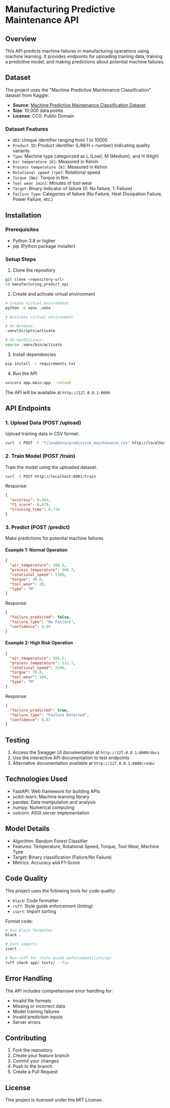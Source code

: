 # Manufacturing Predictive Maintenance API

## Overview

This API predicts machine failures in manufacturing operations using machine learning. It provides endpoints for uploading training data, training a predictive model, and making predictions about potential machine failures.

## Dataset

The project uses the "Machine Predictive Maintenance Classification" dataset from Kaggle:

- **Source**: [Machine Predictive Maintenance Classification Dataset](https://www.kaggle.com/datasets/shivamb/machine-predictive-maintenance-classification)
- **Size**: 10,000 data points
- **License**: CC0: Public Domain

### Dataset Features

- `UDI`: Unique identifier ranging from 1 to 10000
- `Product ID`: Product identifier (L/M/H + number) indicating quality variants
- `Type`: Machine type categorized as L (Low), M (Medium), and H (High)
- `Air temperature [K]`: Measured in Kelvin
- `Process temperature [K]`: Measured in Kelvin
- `Rotational speed [rpm]`: Rotational speed
- `Torque [Nm]`: Torque in Nm
- `Tool wear [min]`: Minutes of tool wear
- `Target`: Binary indicator of failure (0: No failure, 1: Failure)
- `Failure Type`: Categories of failure (No Failure, Heat Dissipation Failure, Power Failure, etc.)

## Installation

### Prerequisites

- Python 3.8 or higher
- pip (Python package installer)

### Setup Steps

1. Clone the repository

```bash
git clone <repository-url>
cd manufacturing_predict_api
```

2. Create and activate virtual environment

```bash
# Create virtual environment
python -m venv .venv

# Activate virtual environment

# On Windows:
.venv\Scripts\activate

# On macOS/Linux:
source .venv/bin/activate
```

3. Install dependencies

```bash
pip install -r requirements.txt
```

4. Run the API

```bash
uvicorn app.main:app --reload
```

The API will be available at `http://127.0.0.1:8000`

## API Endpoints

### 1. Upload Data (POST /upload)

Upload training data in CSV format.

```bash
curl -X POST -F "file=@data/predictive_maintenance.csv" http://localhost:8001/upload
```

### 2. Train Model (POST /train)

Train the model using the uploaded dataset.

```bash
curl -X POST http://localhost:8001/train
```

Response:

```json
{
  "accuracy": 0.983,
  "f1_score": 0.679,
  "training_time": 0.716
}
```

### 3. Predict (POST /predict)

Make predictions for potential machine failures.

#### Example 1: Normal Operation

```json
{
  "air_temperature": 298.5,
  "process_temperature": 308.7,
  "rotational_speed": 1500,
  "torque": 40.0,
  "tool_wear": 20,
  "type": "M"
}
```

Response:

```json
{
  "failure_predicted": false,
  "failure_type": "No Failure",
  "confidence": 0.95
}
```

#### Example 2: High Risk Operation

```json
{
  "air_temperature": 308.5,
  "process_temperature": 312.7,
  "rotational_speed": 2200,
  "torque": 70.0,
  "tool_wear": 180,
  "type": "M"
}
```

Response:

```json
{
  "failure_predicted": true,
  "failure_type": "Failure Detected",
  "confidence": 0.87
}
```

## Testing

1. Access the Swagger UI documentation at `http://127.0.0.1:8000/docs`
2. Use the interactive API documentation to test endpoints
3. Alternative documentation available at `http://127.0.0.1:8000/redoc`

## Technologies Used

- FastAPI: Web framework for building APIs
- scikit-learn: Machine learning library
- pandas: Data manipulation and analysis
- numpy: Numerical computing
- uvicorn: ASGI server implementation

## Model Details

- Algorithm: Random Forest Classifier
- Features: Temperature, Rotational Speed, Torque, Tool Wear, Machine Type
- Target: Binary classification (Failure/No Failure)
- Metrics: Accuracy and F1-Score

## Code Quality

This project uses the following tools for code quality:

- `black`: Code formatter
- `ruff`: Style guide enforcement (linting)
- `isort`: Import sorting

Format code:

```bash
# Run Black formatter
black .

# Sort imports
isort .

# Run ruff for style guide enforcement(linting)
ruff check app/ tests/ --fix
```

## Error Handling

The API includes comprehensive error handling for:

- Invalid file formats
- Missing or incorrect data
- Model training failures
- Invalid prediction inputs
- Server errors

## Contributing

1. Fork the repository
2. Create your feature branch
3. Commit your changes
4. Push to the branch
5. Create a Pull Request

## License

This project is licensed under the MIT License.
